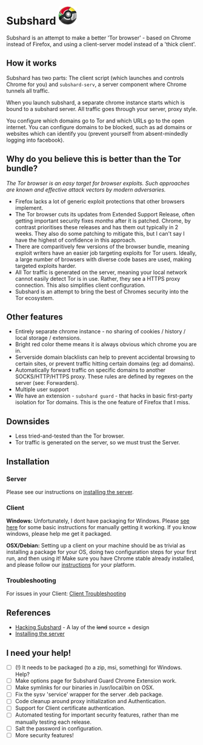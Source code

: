 # Subshard <img src="https://github.com/twitchyliquid64/subshard/raw/master/packaging/deb/chromeball_google_chrome_poke_by_azerik92-d4c31vz.png" width="48">

Subshard is an attempt to make a better 'Tor browser' - based on Chrome instead of Firefox, and using a client-server model instead of a 'thick client'.

## How it works

Subshard has two parts: The client script (which launches and controls Chrome for you) and `subshard-serv`, a server component where Chrome tunnels all traffic.

When you launch subshard, a separate chrome instance starts which is bound to a subshard server. All traffic goes through your server, proxy style.

You configure which domains go to Tor and which URLs go to the open internet. You can configure domains to be blocked, such as ad domains or websites which can identify you (prevent yourself from absent-mindedly logging into facebook).

## Why do you believe this is better than the Tor bundle?

_The Tor browser is an easy target for browser exploits. Such approaches are known and effective attack vectors by modern adversaries._

 * Firefox lacks a lot of generic exploit protections that other browsers implement.
 * The Tor browser cuts its updates from Extended Support Release, often getting important security fixes _months_ after it is patched. Chrome, by contrast prioritises these releases and has them out typically in 2 weeks. They also do some patching to mitigate this, but I can't say I have the highest of confidence in this approach.
 * There are comparitively few versions of the browser bundle, meaning exploit writers have an easier job targeting exploits for Tor users. Ideally, a large number of browsers with diverse code bases are used, making targeted exploits harder.
 * All Tor traffic is generated on the server, meaning your local network cannot easily detect Tor is in use. Rather, they see a HTTPS proxy connection. This also simplifies client configuration.
 * Subshard is an attempt to bring the best of Chromes security into the Tor ecosystem.

## Other features

 * Entirely separate chrome instance - no sharing of cookies / history / local storage / extensions.
 * Bright red color theme means it is always obvious which chrome you are in.
 * Serverside domain blacklists can help to prevent accidental browsing to certain sites, or prevent traffic hitting certain domains (eg: ad domains).
 * Automatically forward traffic on specific domains to another SOCKS/HTTP/HTTPS proxy. These rules are defined by regexes on the server (see: Forwarders).
 * Multiple user support
 * We have an extension - `subshard guard` - that hacks in basic first-party isolation for Tor domains. This is the one feature of Firefox that I miss.

## Downsides

 * Less tried-and-tested than the Tor browser.
 * Tor traffic is generated on the server, so we must trust the Server.

## Installation

### Server

Please see our instructions on [installing the server](https://github.com/twitchyliquid64/subshard/blob/master/server_install.MD).

### Client

__Windows:__ Unfortunately, I dont have packaging for Windows. Please [see here](https://github.com/twitchyliquid64/subshard/blob/master/windows_install.MD) for some basic instructions for manually getting it working. If you know windows, please help me get it packaged.

__OSX/Debian:__ Setting up a client on your machine should be as trivial as installing a package for your OS, doing two configuration steps for your first run, and then using it!
Make sure you have Chrome stable already installed, and please follow our [instructions](https://github.com/twitchyliquid64/subshard/blob/master/client_install.MD) for your platform.


### Troubleshooting

For issues in your Client: [Client Troubleshooting](https://github.com/twitchyliquid64/subshard/blob/master/troubleshooting.MD)

## References

 * [Hacking Subshard](https://github.com/twitchyliquid64/subshard/blob/master/hacking.MD) - A lay of the ~~land~~ source + design
 * [Installing the server](https://github.com/twitchyliquid64/subshard/blob/master/server_install.MD)

## I need your help!

 - [ ] (!) It needs to be packaged (to a zip, msi, something) for Windows. Help?
 - [ ] Make options page for Subshard Guard Chrome Extension work.
 - [ ] Make symlinks for our binaries in /usr/local/bin on OSX.
 - [ ] Fix the sysv 'service' wrapper for the server .deb package.
 - [ ] Code cleanup around proxy initialization and Authentication.
 - [ ] Support for Client certificate authentication.
 - [ ] Automated testing for important security features, rather than me manually testing each release.
 - [ ] Salt the password in configuration.
 - [ ] More security features!
